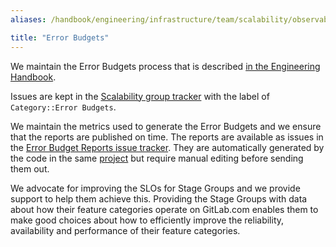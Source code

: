 ```yaml
---
aliases: /handbook/engineering/infrastructure/team/scalability/observability/error_budgets.html

title: "Error Budgets"
---
```


We maintain the Error Budgets process that is described [in the Engineering Handbook](/handbook/engineering/error-budgets/).

Issues are kept in the [Scalability group tracker](https://gitlab.com/gitlab-com/gl-infra/scalability/-/issues) with
the label of `Category::Error Budgets`.

We maintain the metrics used to generate the Error Budgets and we ensure that the reports are published on time. The reports are available as issues in the [Error Budget Reports issue tracker](https://gitlab.com/gitlab-org/error-budget-reports/-/issues/). They are automatically generated by the code in the same [project](https://gitlab.com/gitlab-org/error-budget-reports) but require manual editing before sending them out.

We advocate for improving the SLOs for Stage Groups and we provide support to help them achieve this. Providing the Stage Groups
with data about how their feature categories operate on GitLab.com enables them to make good choices about how to efficiently
improve the reliability, availability and performance of their feature categories.

